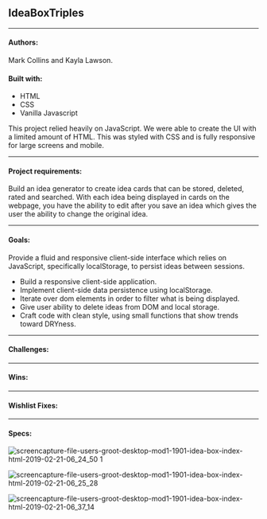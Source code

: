 ## IdeaBoxTriples
---


#### Authors:
Mark Collins and Kayla Lawson. 


#### Built with:
* HTML
* CSS 
* Vanilla Javascript

This project relied heavily on JavaScript. We were able to create the UI with a limited amount of HTML. This was styled with CSS  and is fully responsive for large screens and mobile. 

---

#### Project requirements:
Build an idea generator to create idea cards that can be stored, deleted, rated and searched. With each idea being displayed in cards on the webpage, you have the ability to edit after you save an idea which gives the user the ability to change the original idea. 

---


#### Goals:
Provide a fluid and responsive client-side interface which relies on JavaScript, specifically localStorage, to persist ideas between sessions.

* Build a responsive client-side application.
* Implement client-side data persistence using localStorage.
* Iterate over dom elements in order to filter what is being displayed.
* Give user ability to delete ideas from DOM and local storage.
* Craft code with clean style, using small functions that show trends toward DRYness.

---


#### Challenges:


---


#### Wins:


---


#### Wishlist Fixes:

---

#### Specs:

![screencapture-file-users-groot-desktop-mod1-1901-idea-box-index-html-2019-02-21-06_24_50 1](https://user-images.githubusercontent.com/37053236/53172864-9b1fba80-35a3-11e9-814d-1260d3457583.png)

![screencapture-file-users-groot-desktop-mod1-1901-idea-box-index-html-2019-02-21-06_25_28](https://user-images.githubusercontent.com/37053236/53172882-a70b7c80-35a3-11e9-9324-2aac4efbd24d.png)

![screencapture-file-users-groot-desktop-mod1-1901-idea-box-index-html-2019-02-21-06_37_14](https://user-images.githubusercontent.com/37053236/53172896-b1c61180-35a3-11e9-834f-c88e5fab1e07.png)
